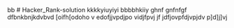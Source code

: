 bb # Hacker_Rank-solution
kkkkyiuyiyi
bbbbhkiiy
ghnf
gnfnfgf
dfbnkbnjkdvbvd
[oifh[odoho
v
edofjjvpdjpo
vidjfpvj
jf
jdfjovpfdjvpjdv
p]d]j]vj
